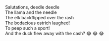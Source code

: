 Salutations, deedle deedle  
The llama and the needle  
The elk backflipped over the rash  
The bodacious ostrich laughed!  
To peep such a sport!  
And the duck flew away with the cash?
😂 😂 😂
